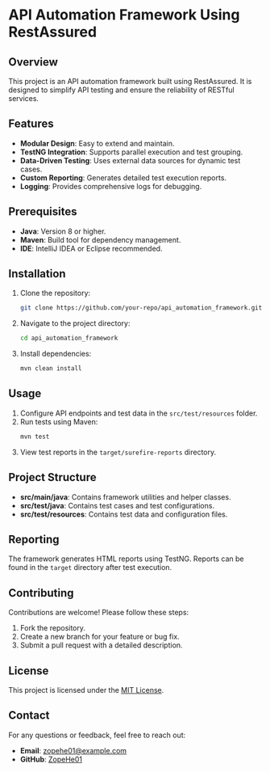 # API Automation Framework Using RestAssured

## Overview
This project is an API automation framework built using RestAssured. It is designed to simplify API testing and ensure the reliability of RESTful services.

## Features
- **Modular Design**: Easy to extend and maintain.
- **TestNG Integration**: Supports parallel execution and test grouping.
- **Data-Driven Testing**: Uses external data sources for dynamic test cases.
- **Custom Reporting**: Generates detailed test execution reports.
- **Logging**: Provides comprehensive logs for debugging.

## Prerequisites
- **Java**: Version 8 or higher.
- **Maven**: Build tool for dependency management.
- **IDE**: IntelliJ IDEA or Eclipse recommended.

## Installation
1. Clone the repository:
    ```bash
    git clone https://github.com/your-repo/api_automation_framework.git
    ```
2. Navigate to the project directory:
    ```bash
    cd api_automation_framework
    ```
3. Install dependencies:
    ```bash
    mvn clean install
    ```

## Usage
1. Configure API endpoints and test data in the `src/test/resources` folder.
2. Run tests using Maven:
    ```bash
    mvn test
    ```
3. View test reports in the `target/surefire-reports` directory.

## Project Structure
- **src/main/java**: Contains framework utilities and helper classes.
- **src/test/java**: Contains test cases and test configurations.
- **src/test/resources**: Contains test data and configuration files.

## Reporting
The framework generates HTML reports using TestNG. Reports can be found in the `target` directory after test execution.

## Contributing
Contributions are welcome! Please follow these steps:
1. Fork the repository.
2. Create a new branch for your feature or bug fix.
3. Submit a pull request with a detailed description.

## License
This project is licensed under the [MIT License](LICENSE).

## Contact
For any questions or feedback, feel free to reach out:
- **Email**: zopehe01@example.com
- **GitHub**: [ZopeHe01](https://github.com/ZopeHe01)